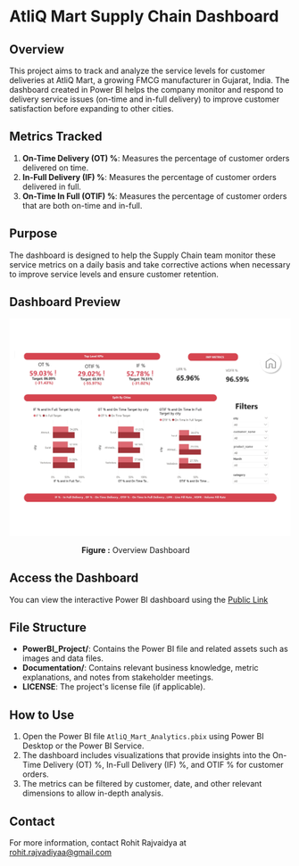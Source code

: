 # AtliQ Mart Supply Chain Dashboard

## Overview

This project aims to track and analyze the service levels for customer deliveries at AtliQ Mart, a growing FMCG manufacturer in Gujarat, India. The dashboard created in Power BI helps the company monitor and respond to delivery service issues (on-time and in-full delivery) to improve customer satisfaction before expanding to other cities.

## Metrics Tracked

1. **On-Time Delivery (OT) %**: Measures the percentage of customer orders delivered on time.
2. **In-Full Delivery (IF) %**: Measures the percentage of customer orders delivered in full.
3. **On-Time In Full (OTIF) %**: Measures the percentage of customer orders that are both on-time and in-full.

## Purpose

The dashboard is designed to help the Supply Chain team monitor these service metrics on a daily basis and take corrective actions when necessary to improve service levels and ensure customer retention.

## Dashboard Preview

<p align="center">
    <img src="/Images/preview%202.jpg" alt="Detailed Metrics"/>
</p>

<p align="center">
    <b>Figure :</b> Overview Dashboard &nbsp;&nbsp;&nbsp;&nbsp;&nbsp;&nbsp;&nbsp;&nbsp;&nbsp;&nbsp;&nbsp;&nbsp;
</p>

## Access the Dashboard

You can view the interactive Power BI dashboard using the [Public Link](https://app.powerbi.com/view?r=eyJrIjoiNTg4MmQzMzUtYzk5MC00NmM1LWI2YjgtN2I2ZGM0ZmQzMjlkIiwidCI6ImM2ZTU0OWIzLTVmNDUtNDAzMi1hYWU5LWQ0MjQ0ZGM1YjJjNCJ9&pageName=be291953a6aba2eb6d64)


## File Structure

- **PowerBI_Project/**: Contains the Power BI file and related assets such as images and data files.
- **Documentation/**: Contains relevant business knowledge, metric explanations, and notes from stakeholder meetings.
- **LICENSE**: The project's license file (if applicable).

## How to Use

1. Open the Power BI file `AtliQ_Mart_Analytics.pbix` using Power BI Desktop or the Power BI Service.
2. The dashboard includes visualizations that provide insights into the On-Time Delivery (OT) %, In-Full Delivery (IF) %, and OTIF % for customer orders.
3. The metrics can be filtered by customer, date, and other relevant dimensions to allow in-depth analysis.

## Contact

For more information, contact Rohit Rajvaidya at rohit.rajvadiyaa@gmail.com
